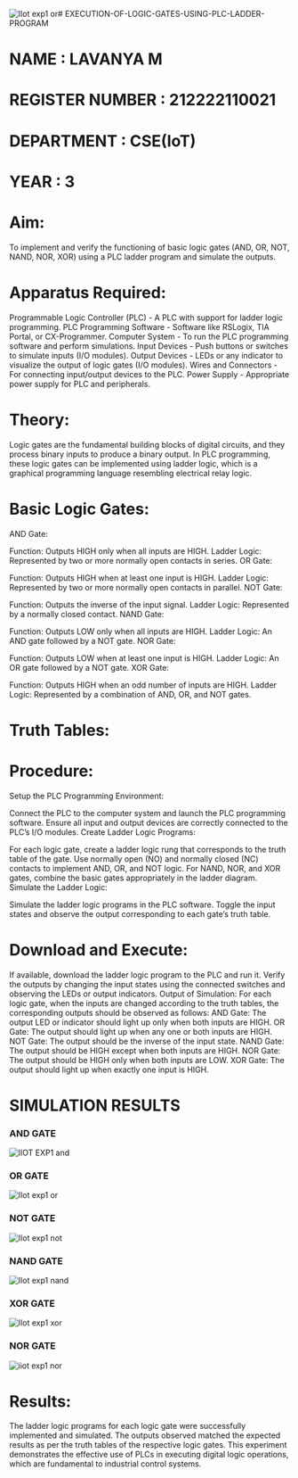 ![IIot exp1 or](https://github.com/user-attachments/assets/7efe6181-57a2-4c8a-ade2-0cbb449b187d)# EXECUTION-OF-LOGIC-GATES-USING-PLC-LADDER-PROGRAM


 # NAME : LAVANYA M
 # REGISTER NUMBER : 212222110021
 # DEPARTMENT  : CSE(IoT)
 # YEAR : 3

 
# Aim:
To implement and verify the functioning of basic logic gates (AND, OR, NOT, NAND, NOR, XOR) using a PLC ladder program and simulate the outputs.

# Apparatus Required:
Programmable Logic Controller (PLC) - A PLC with support for ladder logic programming.
PLC Programming Software - Software like RSLogix, TIA Portal, or CX-Programmer.
Computer System - To run the PLC programming software and perform simulations.
Input Devices - Push buttons or switches to simulate inputs (I/O modules).
Output Devices - LEDs or any indicator to visualize the output of logic gates (I/O modules).
Wires and Connectors - For connecting input/output devices to the PLC.
Power Supply - Appropriate power supply for PLC and peripherals.


# Theory:
Logic gates are the fundamental building blocks of digital circuits, and they process binary inputs to produce a binary output. In PLC programming, these logic gates can be implemented using ladder logic, which is a graphical programming language resembling electrical relay logic.

# Basic Logic Gates:
AND Gate:

Function: Outputs HIGH only when all inputs are HIGH.
Ladder Logic: Represented by two or more normally open contacts in series.
OR Gate:

Function: Outputs HIGH when at least one input is HIGH.
Ladder Logic: Represented by two or more normally open contacts in parallel.
NOT Gate:

Function: Outputs the inverse of the input signal.
Ladder Logic: Represented by a normally closed contact.
NAND Gate:

Function: Outputs LOW only when all inputs are HIGH.
Ladder Logic: An AND gate followed by a NOT gate.
NOR Gate:

Function: Outputs LOW when at least one input is HIGH.
Ladder Logic: An OR gate followed by a NOT gate.
XOR Gate:

Function: Outputs HIGH when an odd number of inputs are HIGH.
Ladder Logic: Represented by a combination of AND, OR, and NOT gates.
# Truth Tables:
 
# Procedure:
Setup the PLC Programming Environment:

Connect the PLC to the computer system and launch the PLC programming software.
Ensure all input and output devices are correctly connected to the PLC’s I/O modules.
Create Ladder Logic Programs:

For each logic gate, create a ladder logic rung that corresponds to the truth table of the gate.
Use normally open (NO) and normally closed (NC) contacts to implement AND, OR, and NOT logic.
For NAND, NOR, and XOR gates, combine the basic gates appropriately in the ladder diagram.
Simulate the Ladder Logic:

Simulate the ladder logic programs in the PLC software.
Toggle the input states and observe the output corresponding to each gate’s truth table.
# Download and Execute:

If available, download the ladder logic program to the PLC and run it.
Verify the outputs by changing the input states using the connected switches and observing the LEDs or output indicators.
Output of Simulation:
For each logic gate, when the inputs are changed according to the truth tables, the corresponding outputs should be observed as follows:
AND Gate: The output LED or indicator should light up only when both inputs are HIGH.
OR Gate: The output should light up when any one or both inputs are HIGH.
NOT Gate: The output should be the inverse of the input state.
NAND Gate: The output should be HIGH except when both inputs are HIGH.
NOR Gate: The output should be HIGH only when both inputs are LOW.
XOR Gate: The output should light up when exactly one input is HIGH.


# SIMULATION RESULTS 

### AND GATE
![IIOT EXP1 and](https://github.com/user-attachments/assets/c42b0568-494a-4959-9e8a-cd922b6c8d46)

### OR GATE
![IIot exp1 or](https://github.com/user-attachments/assets/fe01dacb-ef1a-43aa-b52c-5258a7c01374)

### NOT GATE
![IIot exp1 not](https://github.com/user-attachments/assets/c71277bc-3e82-4d9f-a1f9-404936cda9dd)

### NAND GATE
![IIot exp1 nand](https://github.com/user-attachments/assets/305df3b5-6685-4795-85d4-a5c957bdbca3)

### XOR GATE
![IIot exp1 xor](https://github.com/user-attachments/assets/4838c15f-ccf2-4c6c-a0c2-b4a44c4a62b8)

### NOR GATE
![iiot exp1 nor](https://github.com/user-attachments/assets/166fefe9-1922-408a-bdb8-ef90d586b3e5)


# Results:
The ladder logic programs for each logic gate were successfully implemented and simulated.
The outputs observed matched the expected results as per the truth tables of the respective logic gates.
This experiment demonstrates the effective use of PLCs in executing digital logic operations, which are fundamental to industrial control systems.
